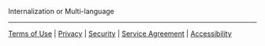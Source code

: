 Internalization or Multi-language

***
[Terms of Use](Terms-of-Use) | [Privacy](Privacy) | [Security](Security) | [Service Agreement](Service-Agreement) | [Accessibility](Accessibility)